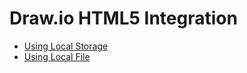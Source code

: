 # Draw.io HTML5 Integration

* <a href="http://jgraph.github.io/drawio-html5/localstorage.html#default" target="_blank">Using Local Storage</a>
* <a href="http://jgraph.github.io/drawio-html5/localfile.html" target="_blank">Using Local File</a>
